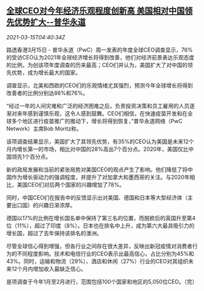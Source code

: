 <!--1615784132000-->
[全球CEO对今年经济乐观程度创新高 美国相对中国领先优势扩大--普华永道](https://cn.reuters.com/article/pwc-global-ceo-economy-confidence-0315-idCNKBS2B70C7)
------

<div><i>2021-03-15T04:40:34Z</i></div><p>路透香港3月15日 - 普华永道（PwC）周一发表的年度全球CEO调查显示，76%的受访CEO认为2021年全球经济增长将得到改善，他们对经济前景表达乐观态度的比例，为创该项年度调查的历来最高；CEO们并认为，美国扩大了对中国的领先优势，成为增长最大的国家。</p><p>调查显示，北美和西欧的CEO们的乐观情绪尤其强烈，预测今年全球增长将得到改善者的比例分别达86%和76%。</p><p>“经过一年的人间灾难和广泛的经济困难之后，负责投资决策和员工雇用的人员逐渐对来年感到谨慎乐观，这令人感到鼓舞。CEO们相信，在快速疫苗开发和在全球多个地区进行疫苗推广的推动下，增长将得到恢复，”普华永道网络（PwC Network）主席Bob Moritz称。</p><p>该项调查结果显示，美国扩大了其领先优势，有35%的CEO认为美国是未来12个月内增长第一的市场，相比对中国的28%高出7个百分点。2020年，美国仅比中国领先1个百分点。</p><p>新的政局发展和当前的紧张局势对美国CEO的观点产生了影响。他们降低了将中国作为增长驱动力的强调程度，并提升了对加拿大和墨西哥的关注。与2020年相比，美国CEO们对后两个国家的兴趣增加了78%。</p><p>同时，中国CEO们在报告中的反馈显示出对美国、德国和日本等大型经济体（主要出口国）的兴趣日渐浓厚。</p><p>德国以17%的比例在增长国名单中保持了第三名的位置，而脱欧后的英国升至第4位（11%），超过了印度（8%）。日本也在排名中上升，成为第六大最具吸引力的增长国，超过了去年保持该排名的澳洲。</p><p>尽管全球信心得到增强，但各行业之间存在很大差异，反映出新冠疫情对消费者行为的不同程度影响。技术和电信行业的CEO表示出最高信心，占比分别为45%和43%。同时，运输和物流（29%）、酒店和休闲（27%）行业的CEO对其组织未来12个月内增加收入最缺乏信心。</p><p>是项调查于今年1月至2月进行，范围包括100个国家和地区的5,050位CEO。（完）</p>
